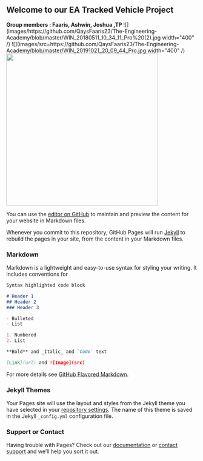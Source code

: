 ## Welcome to our EA Tracked Vehicle Project 
<body>
  <b> Group members : Faaris, Ashwin, Joshua ,TP </b>
</body>
![](images/https://github.com/QaysFaaris23/The-Engineering-Academy/blob/master/WIN_20180511_10_34_11_Pro%20(2).jpg width="400" /)
![](images/src=https://github.com/QaysFaaris23/The-Engineering-Academy/blob/master/WIN_20191021_20_09_44_Pro.jpg width="400" /)
<img src=https://github.com/QaysFaaris23/The-Engineering-Academy/blob/master/Kim_Jong-un_IKS_2018.jpg width="400" />

You can use the [editor on GitHub](https://github.com/QaysFaaris23/EA/edit/master/README.md) to maintain and preview the content for your website in Markdown files.

Whenever you commit to this repository, GitHub Pages will run [Jekyll](https://jekyllrb.com/) to rebuild the pages in your site, from the content in your Markdown files.

### Markdown

Markdown is a lightweight and easy-to-use syntax for styling your writing. It includes conventions for

```markdown
Syntax highlighted code block

# Header 1
## Header 2
### Header 3

- Bulleted
- List

1. Numbered
2. List

**Bold** and _Italic_ and `Code` text

[Link](url) and ![Image](src)
```

For more details see [GitHub Flavored Markdown](https://guides.github.com/features/mastering-markdown/).

### Jekyll Themes

Your Pages site will use the layout and styles from the Jekyll theme you have selected in your [repository settings](https://github.com/QaysFaaris23/EA/settings). The name of this theme is saved in the Jekyll `_config.yml` configuration file.

### Support or Contact

Having trouble with Pages? Check out our [documentation](https://help.github.com/categories/github-pages-basics/) or [contact support](https://github.com/contact) and we’ll help you sort it out.
